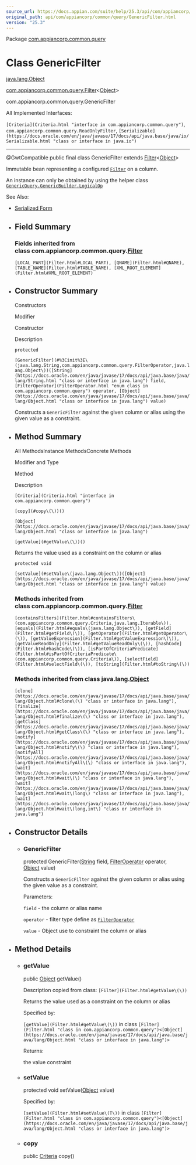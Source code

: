 ```yaml
---
source_url: https://docs.appian.com/suite/help/25.3/api/com/appiancorp/common/query/GenericFilter.html
original_path: api/com/appiancorp/common/query/GenericFilter.html
version: "25.3"
---
```


Package [com.appiancorp.common.query](package-summary.html)

# Class GenericFilter

[java.lang.Object](https://docs.oracle.com/en/java/javase/17/docs/api/java.base/java/lang/Object.html "class or interface in java.lang")

[com.appiancorp.common.query.Filter](Filter.html "class in com.appiancorp.common.query")<[Object](https://docs.oracle.com/en/java/javase/17/docs/api/java.base/java/lang/Object.html "class or interface in java.lang")\>

com.appiancorp.common.query.GenericFilter

All Implemented Interfaces:

`[Criteria](Criteria.html "interface in com.appiancorp.common.query")`, `com.appiancorp.common.query.ReadOnlyFilter`, `[Serializable](https://docs.oracle.com/en/java/javase/17/docs/api/java.base/java/io/Serializable.html "class or interface in java.io")`

* * *

@GwtCompatible public final class GenericFilter extends [Filter](Filter.html "class in com.appiancorp.common.query")<[Object](https://docs.oracle.com/en/java/javase/17/docs/api/java.base/java/lang/Object.html "class or interface in java.lang")\>

Immutable bean representing a configured [`Filter`](Filter.html "class in com.appiancorp.common.query") on a column.

An instance can only be obtained by using the helper class [`GenericQuery.GenericBuilder.LogicalOp`](GenericQuery.GenericBuilder.LogicalOp.html "class in com.appiancorp.common.query")

See Also:

-   [Serialized Form](../../../../serialized-form.html#com.appiancorp.common.query.GenericFilter)

-   ## Field Summary

    ### Fields inherited from class com.appiancorp.common.query.[Filter](Filter.html "class in com.appiancorp.common.query")

    `[LOCAL_PART](Filter.html#LOCAL_PART), [QNAME](Filter.html#QNAME), [TABLE_NAME](Filter.html#TABLE_NAME), [XML_ROOT_ELEMENT](Filter.html#XML_ROOT_ELEMENT)`

-   ## Constructor Summary

    Constructors

    Modifier

    Constructor

    Description

    `protected`

    `[GenericFilter](#%3Cinit%3E\(java.lang.String,com.appiancorp.common.query.FilterOperator,java.lang.Object\))([String](https://docs.oracle.com/en/java/javase/17/docs/api/java.base/java/lang/String.html "class or interface in java.lang") field, [FilterOperator](FilterOperator.html "enum class in com.appiancorp.common.query") operator, [Object](https://docs.oracle.com/en/java/javase/17/docs/api/java.base/java/lang/Object.html "class or interface in java.lang") value)`

    Constructs a `GenericFilter` against the given column or alias using the given value as a constraint.

-   ## Method Summary

    All MethodsInstance MethodsConcrete Methods

    Modifier and Type

    Method

    Description

    `[Criteria](Criteria.html "interface in com.appiancorp.common.query")`

    `[copy](#copy\(\))()`

    `[Object](https://docs.oracle.com/en/java/javase/17/docs/api/java.base/java/lang/Object.html "class or interface in java.lang")`

    `[getValue](#getValue\(\))()`

    Returns the value used as a constraint on the column or alias

    `protected void`

    `[setValue](#setValue\(java.lang.Object\))([Object](https://docs.oracle.com/en/java/javase/17/docs/api/java.base/java/lang/Object.html "class or interface in java.lang") value)`

    ### Methods inherited from class com.appiancorp.common.query.[Filter](Filter.html "class in com.appiancorp.common.query")

    `[containsFilters](Filter.html#containsFilters\(com.appiancorp.common.query.Criteria,java.lang.Iterable\)), [equals](Filter.html#equals\(java.lang.Object\)), [getField](Filter.html#getField\(\)), [getOperator](Filter.html#getOperator\(\)), [getValueExpression](Filter.html#getValueExpression\(\)), [getValueReadOnly](Filter.html#getValueReadOnly\(\)), [hashCode](Filter.html#hashCode\(\)), [isPartOfCriteriaPredicate](Filter.html#isPartOfCriteriaPredicate\(com.appiancorp.common.query.Criteria\)), [selectField](Filter.html#selectField\(\)), [toString](Filter.html#toString\(\))`

    ### Methods inherited from class java.lang.[Object](https://docs.oracle.com/en/java/javase/17/docs/api/java.base/java/lang/Object.html "class or interface in java.lang")

    `[clone](https://docs.oracle.com/en/java/javase/17/docs/api/java.base/java/lang/Object.html#clone\(\) "class or interface in java.lang"), [finalize](https://docs.oracle.com/en/java/javase/17/docs/api/java.base/java/lang/Object.html#finalize\(\) "class or interface in java.lang"), [getClass](https://docs.oracle.com/en/java/javase/17/docs/api/java.base/java/lang/Object.html#getClass\(\) "class or interface in java.lang"), [notify](https://docs.oracle.com/en/java/javase/17/docs/api/java.base/java/lang/Object.html#notify\(\) "class or interface in java.lang"), [notifyAll](https://docs.oracle.com/en/java/javase/17/docs/api/java.base/java/lang/Object.html#notifyAll\(\) "class or interface in java.lang"), [wait](https://docs.oracle.com/en/java/javase/17/docs/api/java.base/java/lang/Object.html#wait\(\) "class or interface in java.lang"), [wait](https://docs.oracle.com/en/java/javase/17/docs/api/java.base/java/lang/Object.html#wait\(long\) "class or interface in java.lang"), [wait](https://docs.oracle.com/en/java/javase/17/docs/api/java.base/java/lang/Object.html#wait\(long,int\) "class or interface in java.lang")`

-   ## Constructor Details

    -   ### GenericFilter

        protected GenericFilter([String](https://docs.oracle.com/en/java/javase/17/docs/api/java.base/java/lang/String.html "class or interface in java.lang") field, [FilterOperator](FilterOperator.html "enum class in com.appiancorp.common.query") operator, [Object](https://docs.oracle.com/en/java/javase/17/docs/api/java.base/java/lang/Object.html "class or interface in java.lang") value)

        Constructs a `GenericFilter` against the given column or alias using the given value as a constraint.

        Parameters:

        `field` - the column or alias name

        `operator` - filter type define as [`FilterOperator`](FilterOperator.html "enum class in com.appiancorp.common.query")

        `value` - Object use to constraint the column or alias

-   ## Method Details

    -   ### getValue

        public [Object](https://docs.oracle.com/en/java/javase/17/docs/api/java.base/java/lang/Object.html "class or interface in java.lang") getValue()

        Description copied from class: `[Filter](Filter.html#getValue\(\))`

        Returns the value used as a constraint on the column or alias

        Specified by:

        `[getValue](Filter.html#getValue\(\))` in class `[Filter](Filter.html "class in com.appiancorp.common.query")<[Object](https://docs.oracle.com/en/java/javase/17/docs/api/java.base/java/lang/Object.html "class or interface in java.lang")>`

        Returns:

        the value constraint

    -   ### setValue

        protected void setValue([Object](https://docs.oracle.com/en/java/javase/17/docs/api/java.base/java/lang/Object.html "class or interface in java.lang") value)

        Specified by:

        `[setValue](Filter.html#setValue\(T\))` in class `[Filter](Filter.html "class in com.appiancorp.common.query")<[Object](https://docs.oracle.com/en/java/javase/17/docs/api/java.base/java/lang/Object.html "class or interface in java.lang")>`

    -   ### copy

        public [Criteria](Criteria.html "interface in com.appiancorp.common.query") copy()